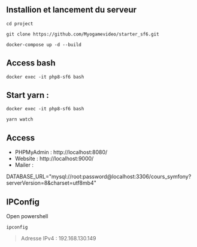 ## Installion et lancement du serveur
```
cd project

git clone https://github.com/Myogamevideo/starter_sf6.git

docker-compose up -d --build
```

## Access bash
```
docker exec -it php8-sf6 bash
```

## Start yarn :
```
docker exec -it php8-sf6 bash

yarn watch
```

## Access 
- PHPMyAdmin : http://localhost:8080/
- Website : http://localhost:9000/
- Mailer : 

DATABASE_URL="mysql://root:password@localhost:3306/cours_symfony?serverVersion=8&charset=utf8mb4"

## IPConfig
Open powershell

```
ipconfig
```

> Adresse IPv4 : 192.168.130.149
